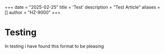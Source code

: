 +++
date = "2025-02-25"
title = 'Test'
description = "Test Article"
aliases = []
author = "HZ-9000"
+++

# Testing

In testing i have found this format to be pleasing
